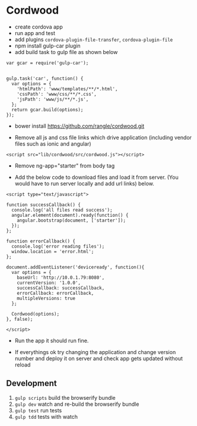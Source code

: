 # Cordwood

- create cordova app
- run app and test
- add plugins `cordova-plugin-file-transfer`, `cordova-plugin-file`
- npm install gulp-car plugin
- add build task to gulp file as shown below

```
var gcar = require('gulp-car');


gulp.task('car', function() {
  var options = {
    'htmlPath': 'www/templates/**/*.html',
    'cssPath': 'www/css/**/*.css',
    'jsPath': 'www/js/**/*.js',
  };
  return gcar.build(options);
});
```

- bower install https://github.com/rangle/cordwood.git


- Remove all js and css file links which drive application (including vendor files such as ionic and angular)
```
<script src="lib/cordwood/src/cordwood.js"></script>
```

- Remove ng-app="starter" from body tag

- Add the below code to download files and load it from server. (You would have to run server locally and add url links) below.
```
<script type="text/javascript">

function successCallback() {
  console.log('all files read success');
  angular.element(document).ready(function() {
    angular.bootstrap(document, ['starter']);
  });
};

function errorCallback() {
  console.log('error reading files');
  window.location = 'error.html';
};

document.addEventListener('deviceready', function(){
  var options = {
    baseUrl: 'http://10.0.1.79:8080',
    currentVersion: '1.0.0',
    successCallback: successCallback,
    errorCallback: errorCallback,
    multipleVersions: true
  };

  Cordwood(options);
}, false);

</script>
```

- Run the app it should run fine.

- If everythings ok try changing the application and change version number and deploy it on server and check app gets updated without reload


## Development

1. `gulp scripts` build the browserify bundle
2. `gulp dev` watch and re-build the browserify bundle
3. `gulp test` run tests
4. `gulp tdd` tests with watch

